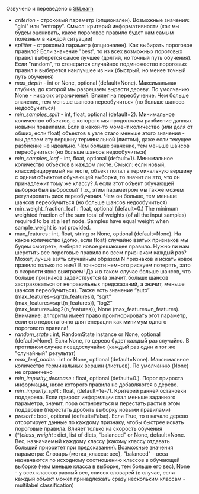 Озвучено и переведено с [SkLearn](https://scikit-learn.org/stable/modules/generated/sklearn.tree.DecisionTreeClassifier.html)

* *criterion* - строковый параметр (опционален). Возможные значения: "gini" или "entropy". Смысл: критерий информативности (как мы будем оценивать, какое пороговое правило будет нам самым полезным в каждой ситуации) 
* *splitter* - строковый параметр (опционален). Как выбирать пороговое правило? Если значение "best", то из всех возможных пороговых правил выберется самое лучшее (долгий, но точный путь обучения). Если "random", то сгенерится случайное подмножество пороговых правил и выберется наилучшее из них (быстрый, но менее точный путь обучения)
* *max_depth* - int or None, optional (default=None). Максимальная глубина, до которой мы разрешаем вырасти дереву. По умолчанию None - никаких ограничений. Влияет на переобучение. Чем больше значение, тем меньше шансов переобучиться (но больше шансов недообучиться)
* *min_samples_split* - int, float, optional (default=2). Минимальное количество объектов, с которого мы продолжаем разбиение данных новыми правилами. Если в какой-то момент количество (или доля от общих, если float) объектов в узле стало меньше этого значения - мы делаем эту вершину терминальной (листом), даже если текущее разбиение не идеально. Чем больше значение, тем меньше шансов переобучиться (но больше шансов недообучиться)
* *min_samples_leaf* - int, float, optional (default=1). Минимальное количество объектов в каждом листе. Смысл: если новый, классифицируемый на тесте, объект попал в терминальную вершину с одним объектом обучающей выборки, то значит ли это, что он принадлежит тому же классу? А если этот объект обучающей выборки был выбросом? Т.о., этим параметром мы также можем регулировать риск переобучения. Чем он больше, тем меньше шансов переобучиться (но больше шансов недообучиться)
* min_weight_fraction_leaf : float, optional (default=0.)
The minimum weighted fraction of the sum total of weights (of all the input samples) required to be at a leaf node. Samples have equal weight when sample_weight is not provided.
* max_features : int, float, string or None, optional (default=None). На какое количество (долю, если float) случайно взятых признаков мы будем смотреть, выбирая новое решающее правило. Нужно ли нам шерстить все пороговые правила по всем признакам каждый раз? Может, лучше взять случайным образом N признаков и искать новое правило только по ним? В точности немного рискуем потерять, зато в скорости явно выиграем! Да и в таком случае больше шансов, что больше признаков задействуется (а значит, больше шансов застраховаться от неправильных предсказаний, а значит, меньше шансов переобучиться). Также есть значение “auto” (max_features=sqrt(n_features)), “sqrt” (max_features=sqrt(n_features)), “log2” (max_features=log2(n_features)), None (max_features=n_features). Внимание: алгоритм имеет право проигнорировать этот параметр, если его недостаточно для генерации как минимум одного порогового правила! 
* *random_state* : int, RandomState instance or None, optional (default=None). Если None, то дерево будет каждый раз случайно. В противном случае псевдослучайно (каждый раз один и тот же "случайный" результат)
* *max_leaf_nodes* : int or None, optional (default=None). Максимальное количество терминальных вершин (листьев). По умолчанию (None) не ограничено
* *min_impurity_decrease* : float, optional (default=0.). Порог прироста информации, ниже которого правила не добавляются в дерево.
* *min_impurity_split* : float, (default=1e-7). Критерий ранней остановки поддерева. Если прирост информации стал меньше заданного параметра, значит, пора остановиться и перестать расти в этом поддереве (перестать дробить выборку новыми правилами)
* *presort* : bool, optional (default=False). Если True, то в начале дерево отсортирует данные по каждому признаку, чтобы быстрее искать пороговые правила. Влияет только на скорость обучения
* (\*)*class_weight* : dict, list of dicts, “balanced” or None, default=None. Вес, назначаемый каждому классу (какому классу отдавать больший приоритет при предсказании). Возможные значения параметра: Словарь {метка_класса: вес}, "balanced" - веса назначаются по исходному соотношению классов в обучающей выборке (чем меньше класса в выборке, тем больше его вес), None - у всех классов равный вес, список словарей (в случае, если каждый объект может принадлежать сразу нескольким классам - multilabel classification)

